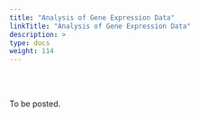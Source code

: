 ```yaml
---
title: "Analysis of Gene Expression Data"
linkTitle: "Analysis of Gene Expression Data"
description: >
type: docs
weight: 114
---
```


<br></br>

To be posted.



